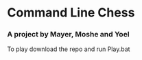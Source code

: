 # Command Line Chess
### A project by Mayer, Moshe and Yoel

To play download the repo and run Play.bat 